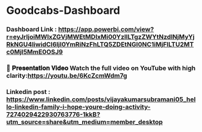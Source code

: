 # Goodcabs-Dashboard

### Dashboard Link : https://app.powerbi.com/view?r=eyJrIjoiMWIxZGVjMWEtMDIxMi00YzllLTgzZWYtNzdlNjMyYjRkNGU4IiwidCI6IjI0YmRiNzFhLTQ5ZDEtNGI0NC1iMjFlLTU2MTc0MjI5MmE0OSJ9

### 🎥 𝐏𝐫𝐞𝐬𝐞𝐧𝐭𝐚𝐭𝐢𝐨𝐧 𝐕𝐢𝐝𝐞𝐨 Watch the full video on YouTube with high clarity:https://youtu.be/6KcZcmWdm7g
### Linkedin post : https://www.linkedin.com/posts/vijayakumarsubramani05_hello-linkedin-family-i-hope-youre-doing-activity-7274029422930763776-1kkB?utm_source=share&utm_medium=member_desktop
